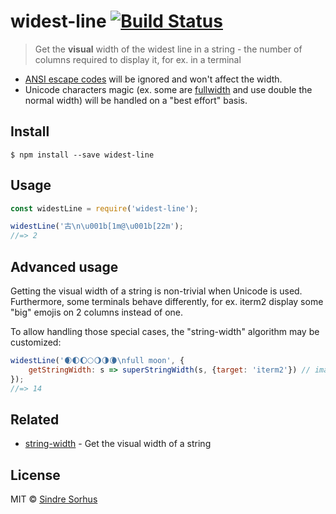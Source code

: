 # widest-line [![Build Status](https://travis-ci.org/sindresorhus/widest-line.svg?branch=master)](https://travis-ci.org/sindresorhus/widest-line)

> Get the **visual** width of the widest line in a string - the number of columns required to display it, for ex. in a terminal

* [ANSI escape codes](http://en.wikipedia.org/wiki/ANSI_escape_code) will be ignored and won't affect the width.
* Unicode characters magic (ex. some are [fullwidth](https://en.wikipedia.org/wiki/Halfwidth_and_fullwidth_forms)
and use double the normal width) will be handled on a "best effort" basis.


## Install

```
$ npm install --save widest-line
```


## Usage

```js
const widestLine = require('widest-line');

widestLine('古\n\u001b[1m@\u001b[22m');
//=> 2
```


## Advanced usage

Getting the visual width of a string is non-trivial when Unicode is used.
Furthermore, some terminals behave differently, for ex. iterm2 display some "big" emojis on 2 columns instead of one.

To allow handling those special cases, the "string-width" algorithm may be customized:

```js
widestLine('🌒🌓🌔🌕🌖🌗🌘\nfull moon', {
    getStringWidth: s => superStringWidth(s, {target: 'iterm2'}) // imaginary example
});
//=> 14
```


## Related

- [string-width](https://github.com/sindresorhus/string-width) - Get the visual width of a string


## License

MIT © [Sindre Sorhus](http://sindresorhus.com)
